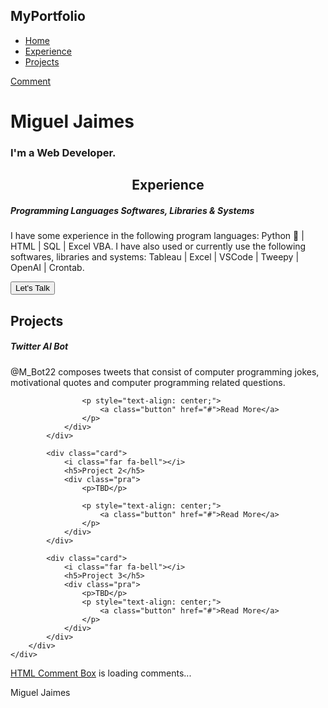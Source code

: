 <html>
<head>
	<title>Portfolio Website</title>
	<link rel="stylesheet" type="text/css" href="style.css">
	<link rel="preconnect" href="https://fonts.gstatic.com">
  <link href="https://fonts.googleapis.com/css2?family=Josefin+Sans:ital,wght@0,100;0,200;0,300;0,400;0,500;0,600;0,700;1,100;1,200;1,300;1,400;1,500;1,600;1,700&display=swap" rel="stylesheet">
  <link rel="stylesheet" href="https://cdnjs.cloudflare.com/ajax/libs/font-awesome/5.15.3/css/all.min.css" integrity="sha512-iBBXm8fW90+nuLcSKlbmrPcLa0OT92xO1BIsZ+ywDWZCvqsWgccV3gFoRBv0z+8dLJgyAHIhR35VZc2oM/gI1w==" crossorigin="anonymous" referrerpolicy="no-referrer" />
</head>
<body>
<!----hero Section start---->
	<div class="hero">
		<nav>
			<h2 class="logo"> My<span>Portfolio</span></h2>
			<ul>
				<li><a href="#">Home</a></li>
				<li><a href="#">Experience</a></li>
				<li><a href="Projects">Projects</a></li>
			</ul>
			<a href="#" class="btn">Comment</a>
		</nav>
		<div class="content">
			<h1>Miguel <span>Jaimes</span></h1>
			<h3>I'm a Web Developer.</h3>
		</div>
	</div>
<!----About section start---->
	<section class="about">
		<div class="main">
			<!-- delete <img src="img/main-img.png"> delete -->
			<div class="about-text">
				<h2 style="text-align: center;"> Experience</h2>
				<h5> Programming Languages <span>Softwares, Libraries & Systems</span></h5>
				<p>I have some experience in the following program languages: Python &#128013; | HTML | SQL | Excel VBA. I have also used or currently use the following softwares, libraries and systems: Tableau | Excel | VSCode | Tweepy | OpenAI | Crontab.</p>
				<button type="button">Let's Talk</button>
			</div>
		</div>
	</section>
<!-----Projects section start----------->
	<div class="service">
		<div class="title">
			<h2>Projects</h2>
		</div>
		<div class="box">
			<div class="card">
				<i class="fas fa-user"></i>
				<h5>Twitter AI Bot</h5>
				<div class="pra">
					<p>@M_Bot22 composes tweets that consist of computer programming jokes, motivational quotes and computer programming related questions.</p>

					<p style="text-align: center;">
						<a class="button" href="#">Read More</a>
					</p>
				</div>
			</div>

			<div class="card">
				<i class="far fa-bell"></i>
				<h5>Project 2</h5>
				<div class="pra">
					<p>TBD</p>

					<p style="text-align: center;">
						<a class="button" href="#">Read More</a>
					</p>
				</div>
			</div>

			<div class="card">
				<i class="far fa-bell"></i>
				<h5>Project 3</h5>
				<div class="pra">
					<p>TBD</p>
					<p style="text-align: center;">
						<a class="button" href="#">Read More</a>
					</p>
				</div>
			</div>
		</div>
	</div>
<!-- Comment Box -->
 <div class="comment-box" id="HCB_comment_box"><a href="http://www.htmlcommentbox.com">HTML Comment Box</a> is loading comments...</div>
 <link rel="stylesheet" type="text/css" href="https://www.htmlcommentbox.com/static/skins/bootstrap/twitter-bootstrap.css?v=0" />
 <script type="text/javascript" id="hcb"> /*<!--*/ if(!window.hcb_user){hcb_user={};} (function(){var s=document.createElement("script"), l=hcb_user.PAGE || (""+window.location).replace(/'/g,"%27"), h="https://www.htmlcommentbox.com";s.setAttribute("type","text/javascript");s.setAttribute("src", h+"/jread?page="+encodeURIComponent(l).replace("+","%2B")+"&mod=%241%24wq1rdBcg%24nlI%2FRs6Kb0IEsnaC3wvpX1"+"&opts=16798&num=10&ts=1659499823558");if (typeof s!="undefined") document.getElementsByTagName("head")[0].appendChild(s);})(); /*-->*/ </script>
<!-- end www.htmlcommentbox.com -->
</div>
<!------footer start--------->
	<footer>
		<p>Miguel Jaimes</p>
		<div class="social">
			<a href="#"><i class="fab fa-facebook-f"></i></a>
			<a href="#"><i class="fab fa-instagram"></i></a>
			<a href="#"><i class="fab fa-dribbble"></i></a>
		</div>
	</footer>
</body>
</html>
